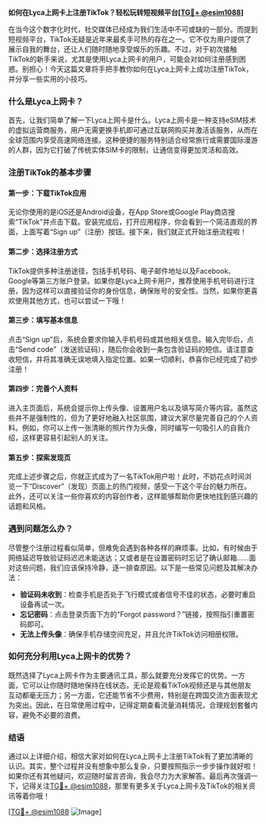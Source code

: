 **如何在Lyca上网卡上注册TikTok？轻松玩转短视频平台[[TG💪+ @esim1088](https://t.me/s/esim1088)]**

在当今这个数字化时代，社交媒体已经成为我们生活中不可或缺的一部分。而提到短视频平台，TikTok无疑是近年来最炙手可热的存在之一。它不仅为用户提供了展示自我的舞台，还让人们随时随地享受娱乐的乐趣。不过，对于初次接触TikTok的新手来说，尤其是使用Lyca上网卡的用户，可能会对如何注册感到困惑。别担心！今天这篇文章将手把手教你如何在Lyca上网卡上成功注册TikTok，并分享一些实用的小技巧。

### 什么是Lyca上网卡？

首先，让我们简单了解一下Lyca上网卡是什么。Lyca上网卡是一种支持eSIM技术的虚拟运营商服务，用户无需更换手机即可通过互联网购买并激活该服务，从而在全球范围内享受高速网络连接。这种便捷的服务特别适合经常旅行或需要国际漫游的人群，因为它打破了传统实体SIM卡的限制，让通信变得更加灵活和高效。

### 注册TikTok的基本步骤

#### 第一步：下载TikTok应用

无论你使用的是iOS还是Android设备，在App Store或Google Play商店搜索“TikTok”并点击下载。安装完成后，打开应用程序，你会看到一个简洁直观的界面，上面写着“Sign up”（注册）按钮。接下来，我们就正式开始注册流程啦！

#### 第二步：选择注册方式

TikTok提供多种注册途径，包括手机号码、电子邮件地址以及Facebook、Google等第三方账户登录。如果你是Lyca上网卡用户，推荐使用手机号码进行注册，因为这样可以直接验证你的身份信息，确保账号的安全性。当然，如果你更喜欢使用其他方式，也可以尝试一下哦！

#### 第三步：填写基本信息

点击“Sign up”后，系统会要求你输入手机号码或其他相关信息。输入完毕后，点击“Send code”（发送验证码），随后你会收到一条包含验证码的短信。请注意查收短信，并将其准确无误地填入指定位置。如果一切顺利，恭喜你已经完成了初步注册！

#### 第四步：完善个人资料

进入主页面后，系统会提示你上传头像、设置用户名以及填写简介等内容。虽然这些并不是强制性的，但为了更好地融入社区氛围，建议大家尽量完善自己的个人资料。例如，你可以上传一张清晰的照片作为头像，同时编写一句吸引人的自我介绍，这样更容易引起别人的关注。

#### 第五步：探索发现页

完成上述步骤之后，你就正式成为了一名TikTok用户啦！此时，不妨花点时间浏览一下“Discover”（发现）页面上的热门视频，感受一下这个平台的魅力所在。此外，还可以关注一些你喜欢的内容创作者，这样能够帮助你更快地找到感兴趣的话题和风格。

### 遇到问题怎么办？

尽管整个注册过程看似简单，但难免会遇到各种各样的麻烦事。比如，有时候由于网络延迟导致验证码迟迟未能送达；又或者是在设置密码时忘记了确认邮箱……面对这些问题，我们应该保持冷静，逐一排查原因。以下是一些常见问题及其解决办法：

- **验证码未收到**：检查手机是否处于飞行模式或者信号不佳的状态，必要时重启设备再试一次。
- **忘记密码**：点击登录页面下方的“Forgot password？”链接，按照指引重置密码即可。
- **无法上传头像**：确保手机存储空间充足，并且允许TikTok访问相册权限。

### 如何充分利用Lyca上网卡的优势？

既然选择了Lyca上网卡作为主要通讯工具，那么就要充分发挥它的优势。一方面，它可以让你随时随地保持在线状态，无论是观看TikTok视频还是与其他朋友互动都毫无压力；另一方面，它还能节省不少费用，特别是在跨国交流方面表现尤为突出。因此，在日常使用过程中，记得定期查看流量消耗情况，合理规划套餐内容，避免不必要的浪费。

### 结语

通过以上详细介绍，相信大家对如何在Lyca上网卡上注册TikTok有了更加清晰的认识。其实，整个过程并没有想象中那么复杂，只要按照指示一步步操作就好啦！如果你还有其他疑问，欢迎随时留言咨询，我会尽力为大家解答。最后再次强调一下，记得关注[TG💪+ @esim1088](https://t.me/s/esim1088)，那里有更多关于Lyca上网卡及TikTok的相关资讯等着你哦！

[[TG💪+ @esim1088](https://t.me/s/esim1088) ![Image](https://i.postimg.cc/4NQfJmqS/Snipaste-2025-05-13-00-14-12.png)]